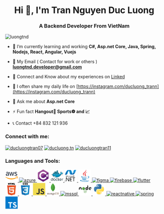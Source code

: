 <h1 align="center">Hi 👋, I'm Tran Nguyen Duc Luong</h1>
<h3 align="center">A Backend Developer From VietNam</h3>

<p align="left"> <img src="https://komarev.com/ghpvc/?username=luongtnd&label=Profile%20views&color=0e75b6&style=flat" alt="luongtnd" /> </p>

 <!-- <p align="left"> <a href="https://github.com/ryo-ma/github-profile-trophy"><img src="https://github-profile-trophy.vercel.app/?username=luongtnd" alt="luongtnd" /></a> </p> -->

- 💯 I’m currently learning and working **C#, Asp.net Core, Java, Spring, Nodejs, React, Angular, Vuejs**

- 📩 My Email ( Contact for work or others ) **luongtnd.developer@gmail.com**

- 🤝 Connect and Know about my experiences on [Linked](https://www.linkedin.com/in/luongtnd-job/)

- 🍻 I often share my daily life on [https://instagram.com/ducluong_trann](https://instagram.com/ducluong_trann)

- 💬 Ask me about **Asp.net Core**

- ⚡ Fun fact **Hangout🍻 Sports⚽ and 📈**
  
- 📞 Contact +84 832 121 936

<h3 align="left">Connect with me:</h3>
<p align="left">
<a href="https://linkedin.com/in/luongtnd-job" target="blank"><img align="center" src="https://raw.githubusercontent.com/rahuldkjain/github-profile-readme-generator/master/src/images/icons/Social/linked-in-alt.svg" alt="ducluongtran07" height="30" width="40" /></a>
<!-- <a href="https://fb.com/ducluong.tn11" target="blank"><img align="center" src="https://raw.githubusercontent.com/rahuldkjain/github-profile-readme-generator/master/src/images/icons/Social/facebook.svg" alt="ducluong.tn11" height="30" width="40" /></a> -->
<a href="https://instagram.com/ducluong_trann" target="blank"><img align="center" src="https://raw.githubusercontent.com/rahuldkjain/github-profile-readme-generator/master/src/images/icons/Social/instagram.svg" alt="ducluong.tn" height="30" width="40" /></a>
<a href="https://discord.gg/ducluongtran11" target="blank"><img align="center" src="https://raw.githubusercontent.com/rahuldkjain/github-profile-readme-generator/master/src/images/icons/Social/discord.svg" alt="ducluongtran11" height="30" width="40" /></a>
</p>

<h3 align="left">Languages and Tools:</h3>
<p align="left"> <a href="https://aws.amazon.com" target="_blank" rel="noreferrer"> <img src="https://raw.githubusercontent.com/devicons/devicon/master/icons/amazonwebservices/amazonwebservices-original-wordmark.svg" alt="aws" width="40" height="40"/> </a> <a href="https://azure.microsoft.com/en-in/" target="_blank" rel="noreferrer"> <img src="https://www.vectorlogo.zone/logos/microsoft_azure/microsoft_azure-icon.svg" alt="azure" width="40" height="40"/> </a> <a href="https://www.w3schools.com/cs/" target="_blank" rel="noreferrer"> <img src="https://raw.githubusercontent.com/devicons/devicon/master/icons/csharp/csharp-original.svg" alt="csharp" width="40" height="40"/> </a> 
 <a href="https://www.docker.com/" target="_blank" rel="noreferrer"> <img src="https://raw.githubusercontent.com/devicons/devicon/master/icons/docker/docker-original-wordmark.svg" alt="docker" width="40" height="40"/>  </a> <a href="https://dotnet.microsoft.com/" target="_blank" rel="noreferrer"> <img src="https://raw.githubusercontent.com/devicons/devicon/master/icons/dot-net/dot-net-original-wordmark.svg" alt="dotnet" width="40" height="40"/> </a>  <a href="https://www.java.com" target="_blank" rel="noreferrer"> <img src="https://raw.githubusercontent.com/devicons/devicon/master/icons/java/java-original.svg" alt="java" width="40" height="40"/> </a> <a href="https://www.figma.com/" target="_blank" rel="noreferrer"> <img src="https://www.vectorlogo.zone/logos/figma/figma-icon.svg" alt="figma" width="40" height="40"/> </a> <a href="https://firebase.google.com/" target="_blank" rel="noreferrer"> <img src="https://www.vectorlogo.zone/logos/firebase/firebase-icon.svg" alt="firebase" width="40" height="40"/> </a> <a href="https://flutter.dev" target="_blank" rel="noreferrer"> <img src="https://www.vectorlogo.zone/logos/flutterio/flutterio-icon.svg" alt="flutter" width="40" height="40"/> </a> <!-- <a href="https://git-scm.com/" target="_blank" rel="noreferrer">  <img src="https://www.vectorlogo.zone/logos/git-scm/git-scm-icon.svg" alt="git" width="40" height="40"/>  </a> -->  <a href="https://www.w3.org/html/" target="_blank" rel="noreferrer"> <img src="https://raw.githubusercontent.com/devicons/devicon/master/icons/html5/html5-original-wordmark.svg" alt="html5" width="40" height="40"/> </a> <a href="https://www.w3schools.com/css/" target="_blank" rel="noreferrer">  <img src="https://raw.githubusercontent.com/devicons/devicon/master/icons/css3/css3-original-wordmark.svg" alt="css3" width="40" height="40"/> </a>  <a href="https://developer.mozilla.org/en-US/docs/Web/JavaScript" target="_blank" rel="noreferrer"> <img src="https://raw.githubusercontent.com/devicons/devicon/master/icons/javascript/javascript-original.svg" alt="javascript" width="40" height="40"/> </a> <a href="https://www.mongodb.com/" target="_blank" rel="noreferrer"> <img src="https://raw.githubusercontent.com/devicons/devicon/master/icons/mongodb/mongodb-original-wordmark.svg" alt="mongodb" width="40" height="40"/> </a> <a href="https://www.microsoft.com/en-us/sql-server" target="_blank" rel="noreferrer"> <img src="https://www.svgrepo.com/show/303229/microsoft-sql-server-logo.svg" alt="mssql" width="40" height="40"/> </a> <a href="https://nodejs.org" target="_blank" rel="noreferrer"> <img src="https://raw.githubusercontent.com/devicons/devicon/master/icons/nodejs/nodejs-original-wordmark.svg" alt="nodejs" width="40" height="40"/> </a> <!-- <a href="https://www.photoshop.com/en" target="_blank" rel="noreferrer">  <img src="https://raw.githubusercontent.com/devicons/devicon/master/icons/photoshop/photoshop-line.svg" alt="photoshop" width="40" height="40"/>  </a> --> <!-- <a href="https://postman.com" target="_blank" rel="noreferrer">   <img src="https://www.vectorlogo.zone/logos/getpostman/getpostman-icon.svg" alt="postman" width="40" height="40"/> --> </a> <a href="https://www.python.org" target="_blank" rel="noreferrer"> <img src="https://raw.githubusercontent.com/devicons/devicon/master/icons/python/python-original.svg" alt="python" width="40" height="40"/> </a> <a href="https://reactnative.dev/" target="_blank" rel="noreferrer"> <img src="https://reactnative.dev/img/header_logo.svg" alt="reactnative" width="40" height="40"/> </a> <a href="https://spring.io/" target="_blank" rel="noreferrer"> <img src="https://www.vectorlogo.zone/logos/springio/springio-icon.svg" alt="spring" width="40" height="40"/> </a> <a href="https://www.typescriptlang.org/" target="_blank" rel="noreferrer"> <img src="https://raw.githubusercontent.com/devicons/devicon/master/icons/typescript/typescript-original.svg" alt="typescript" width="40" height="40"/> </a> </p>

<div align="center">
<!-- <p><img align="left" src="https://github-readme-stats.vercel.app/api/top-langs?username=luongtnd&show_icons=true&locale=en&layout=compact" alt="luongtnd" /></p>   -->

<!-- <p>&nbsp;<img align="center" src="https://github-readme-stats.vercel.app/api?username=luongtnd&show_icons=true&locale=en" alt="luongtnd" /></p> -->

 <!--<p><img align="center" src="https://instagram.fdad2-1.fna.fbcdn.net/v/t51.2885-19/333173812_670852528129472_6730078509625777615_n.jpg?stp=dst-jpg_s150x150_tt6&_nc_ht=instagram.fdad2-1.fna.fbcdn.net&_nc_cat=108&_nc_oc=Q6cZ2AFLFndzh2Uo0Ra6eYJsvGLTsxDg94bVnBMhqyjaPCYNByM9RbE7iXgWbWEPK2zBHIE&_nc_ohc=EEWL_GwRpG4Q7kNvgHWcOm5&_nc_gid=9468e197e10b43289168d3ac14714093&edm=ALGbJPMBAAAA&ccb=7-5&oh=00_AYAjyocA70n69n7kw4yvPxgPOdK7FSz6Ii-XtsxOkDmezA&oe=67BA298D&_nc_sid=7d3ac5" alt="luongtnd" /></p>-->

</div>
